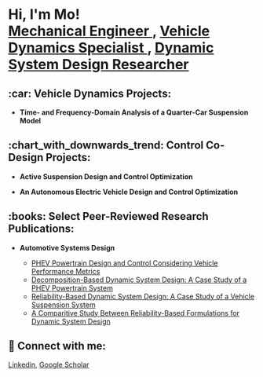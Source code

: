 <h1>Hi, I'm Mo! <br/> <a href = "https://github.com/MoBehtash"> Mechanical Engineer </a>,
                      <a href = "https://github.com/MoBehtash"> Vehicle Dynamics Specialist </a>,
                      <a href = "https://github.com/MoBehtash"> Dynamic System Design Researcher </a> </h1>

<!-- ======================================================== -->
<h2>:car: Vehicle Dynamics Projects:</h2>
<!-- ======================================================== -->

- <b>Time- and Frequency-Domain Analysis of a Quarter-Car Suspension Model</b>


<!-- ======================================================== -->
<h2>:chart_with_downwards_trend: Control Co-Design Projects: </h2>
<!-- ======================================================== -->

- <b>Active Suspension Design and Control Optimization</b>

- <b>An Autonomous Electric Vehicle Design and Control Optimization </b>


<!-- ======================================================== -->
<h2>:books: Select Peer-Reviewed Research Publications: </h2>
<!-- ======================================================== -->

- <b> Automotive Systems Design </b>

  - [PHEV Powertrain Design and Control Considering Vehicle Performance Metrics](https://link.springer.com/article/10.1007/s00158-019-02264-0)
  - [Decomposition-Based Dynamic System Design: A Case Study of a PHEV Powertrain System](https://doi.org/10.1115/1.4046240)
  - [Reliability-Based Dynamic System Design: A Case Study of a Vehicle Suspension System](https://doi.org/10.1115/1.4052906)
  - [A Comparitive Study Between Reliability-Based Formulations for Dynamic System Design](https://doi.org/10.1115/1.4064567)


<!-- ======================================================== -->
<h2> 🤳 Connect with me:</h2>
<!-- ======================================================== -->

[Linkedin](https://www.linkedin.com/in/mobehtash/), [Google Scholar](https://scholar.google.com/citations?user=WVyEea4AAAAJ&hl=en)
